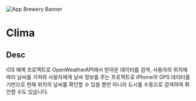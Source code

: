 
![App Brewery Banner](Documentation/AppBreweryBanner.png)

#  Clima

## Desc

iOS 예제 프로젝트로 OpenWeatherAPI에서 받아온 데이터를 검색, 사용자의 위치에 따라 날씨를 가져와 사용자에게 날씨 정보를 주는 프로젝트로  iPhone의 GPS 데이터를 기반으로 현재 위치의 날씨를 확인할 수 있을 뿐만 아니라 도시를 수동으로 검색하여 확인할 수도 있습니다.
